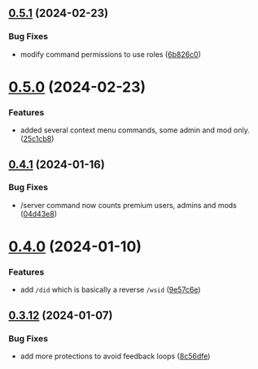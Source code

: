 ## [0.5.1](https://github.com/Torwent/wasp-discord/compare/v0.5.0...v0.5.1) (2024-02-23)


### Bug Fixes

* modify command permissions to use roles ([6b826c0](https://github.com/Torwent/wasp-discord/commit/6b826c0de5eaa1271ae58c0fdc9e7b149ad12e88))



# [0.5.0](https://github.com/Torwent/wasp-discord/compare/v0.4.1...v0.5.0) (2024-02-23)


### Features

* added several context menu commands, some admin and mod only. ([25c1cb8](https://github.com/Torwent/wasp-discord/commit/25c1cb8e3a3d2281ecfdc72574f8db8fb64db3e2))



## [0.4.1](https://github.com/Torwent/wasp-discord/compare/v0.4.0...v0.4.1) (2024-01-16)


### Bug Fixes

* /server command now counts premium users, admins and mods ([04d43e8](https://github.com/Torwent/wasp-discord/commit/04d43e8ca3bd8168dc1da15e20fa20790ca1de92))



# [0.4.0](https://github.com/Torwent/wasp-discord/compare/v0.3.12...v0.4.0) (2024-01-10)


### Features

* add `/did` which is basically a reverse `/wsid` ([9e57c6e](https://github.com/Torwent/wasp-discord/commit/9e57c6e87e2a906729ed5ed22ff99d89d165eba2))



## [0.3.12](https://github.com/Torwent/wasp-discord/compare/v0.3.11...v0.3.12) (2024-01-07)


### Bug Fixes

* add more protections to avoid feedback loops ([8c56dfe](https://github.com/Torwent/wasp-discord/commit/8c56dfebc10b121884bc9481fbd3f5e896443117))



